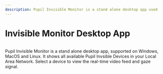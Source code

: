 ```yaml
---
description: Pupil Invisible Monitor is a stand alone desktop app used to stream scene video and gaze data from all available Pupil Invisible eye tracking devices on your local WiFi network. 
---
```


# Invisible Monitor Desktop App

<div style="display:flex;justify-content:center;" class="pb-4">
  <v-img
    :src="require('../../media/invisible/pi-monitor-app.jpg')"
    max-width=80%
  >
  </v-img>
</div>

Pupil Invisible Monitor is a stand alone desktop app, supported on Windows, MacOS and Linux. It shows all available Pupil Invsible Devices in your Local Area Network. Select a device to view the real-time video feed and gaze signal.

<DownloadLinksMonitor/>

